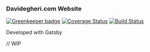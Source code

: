 ### Davidegheri.com Website

[![Greenkeeper badge](https://badges.greenkeeper.io/Davide-Gheri/davidegheri.com.svg)](https://greenkeeper.io/)
[![Coverage Status](https://coveralls.io/repos/github/Davide-Gheri/davidegheri.com/badge.svg?branch=master)](https://coveralls.io/github/Davide-Gheri/davidegheri.com?branch=master)
[![Build Status](https://travis-ci.com/Davide-Gheri/davidegheri.com.svg?branch=master)](https://travis-ci.com/Davide-Gheri/davidegheri.com)

Developed with Gatsby

// WIP